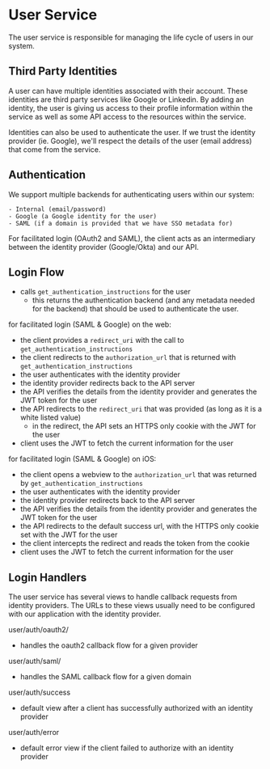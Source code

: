 User Service
============

The user service is responsible for managing the life cycle of users in our system.

Third Party Identities
----------------------

A user can have multiple identities associated with their account. These
identities are third party services like Google or Linkedin. By adding an
identity, the user is giving us access to their profile information within the
service as well as some API access to the resources within the service.

Identities can also be used to authenticate the user. If we trust the identity
provider (ie. Google), we'll respect the details of the user (email address)
that come from the service.


Authentication
---------------

We support multiple backends for authenticating users within our system:

    - Internal (email/password)
    - Google (a Google identity for the user)
    - SAML (if a domain is provided that we have SSO metadata for)

For facilitated login (OAuth2 and SAML), the client acts as an intermediary between the identity provider (Google/Okta) and our API.

Login Flow
----------

- calls `get_authentication_instructions` for the user
    - this returns the authentication backend (and any metadata needed for the
      backend) that should be used to authenticate the user.

for facilitated login (SAML & Google) on the web:
- the client provides a `redirect_uri` with the call to
  `get_authentication_instructions`
- the client redirects to the `authorization_url` that is returned with
  `get_authentication_instructions`
- the user authenticates with the identity provider
- the identity provider redirects back to the API server
- the API verifies the details from the identity provider and generates the JWT
  token for the user
- the API redirects to the `redirect_uri` that was provided (as long as it is
  a white listed value)
    - in the redirect, the API sets an HTTPS only cookie with the JWT for the
      user
- client uses the JWT to fetch the current information for the user

for facilitated login (SAML & Google) on iOS:
- the client opens a webview to the `authorization_url` that was returned by
  `get_authentication_instructions`
- the user authenticates with the identity provider
- the identity provider redirects back to the API server
- the API verifies the details from the identity provider and generates the JWT
  token for the user
- the API redirects to the default success url, with the HTTPS only cookie set
  with the JWT for the user
- the client intercepts the redirect and reads the token from the cookie
- client uses the JWT to fetch the current information for the user

Login Handlers
--------------

The user service has several views to handle callback requests from identity
providers. The URLs to these views usually need to be configured with our
application with the identity provider.

user/auth/oauth2/<provider>
- handles the oauth2 callback flow for a given provider

user/auth/saml/<domain>
- handles the SAML callback flow for a given domain

user/auth/success
- default view after a client has successfully authorized with an identity provider

user/auth/error
- default error view if the client failed to authorize with an identity provider
